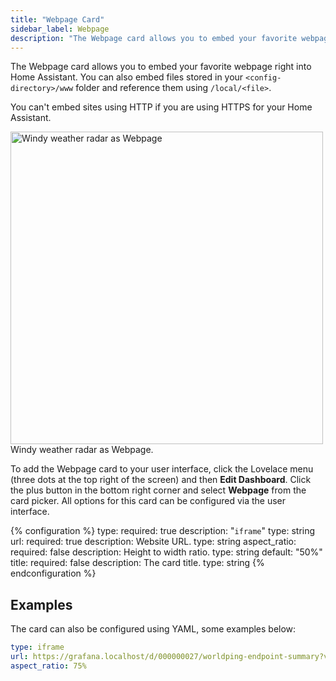 ```yaml
---
title: "Webpage Card"
sidebar_label: Webpage
description: "The Webpage card allows you to embed your favorite webpage right into Home Assistant."
---
```


The Webpage card allows you to embed your favorite webpage right into Home Assistant. You can also embed files stored in your `<config-directory>/www` folder and reference them using `/local/<file>`.

<div class='note warning'>
You can't embed sites using HTTP if you are using HTTPS for your Home Assistant.
</div>

<p class='img'>
  <img width="500" src='/images/lovelace/lovelace_iframe.png' alt='Windy weather radar as Webpage'>
  Windy weather radar as Webpage.
</p>

To add the Webpage card to your user interface, click the Lovelace menu (three dots at the top right of the screen) and then **Edit Dashboard**. Click the plus button in the bottom right corner and select **Webpage** from the card picker. All options for this card can be configured via the user interface.

{% configuration %}
type:
  required: true
  description: "`iframe`"
  type: string
url:
  required: true
  description: Website URL.
  type: string
aspect_ratio:
  required: false
  description: Height to width ratio.
  type: string
  default: "50%"
title:
  required: false
  description: The card title.
  type: string
{% endconfiguration %}

## Examples

The card can also be configured using YAML, some examples below:

```yaml
type: iframe
url: https://grafana.localhost/d/000000027/worldping-endpoint-summary?var-probe=All&panelId=2&fullscreen&orgId=3&theme=light
aspect_ratio: 75%
```
